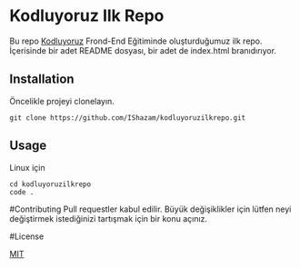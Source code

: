 # Kodluyoruz Ilk Repo
Bu repo [Kodluyoruz](https://www.kodluyoruz.org/) Frond-End Eğitiminde oluşturduğumuz ilk repo. İçerisinde bir adet README dosyası, bir adet de index.html branıdırıyor.
## Installation
Öncelikle projeyi clonelayın. 
```
git clone https://github.com/IShazam/kodluyoruzilkrepo.git
```
## Usage
Linux için
```
cd kodluyoruzilkrepo
code .

```

#Contributing
Pull requestler kabul edilir. Büyük değişiklikler için lütfen neyi değiştirmek istediğinizi tartışmak için bir konu açınız.

#License

[MIT](https://choosealicense.com/licenses/mit/)